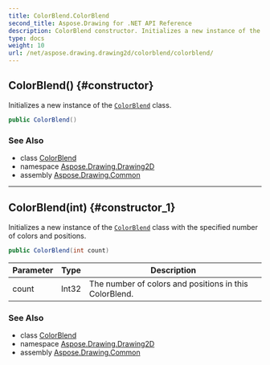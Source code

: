 ```yaml
---
title: ColorBlend.ColorBlend
second_title: Aspose.Drawing for .NET API Reference
description: ColorBlend constructor. Initializes a new instance of the ColorBlend class
type: docs
weight: 10
url: /net/aspose.drawing.drawing2d/colorblend/colorblend/
---
```

## ColorBlend() {#constructor}

Initializes a new instance of the [`ColorBlend`](../) class.

```csharp
public ColorBlend()
```

### See Also

* class [ColorBlend](../)
* namespace [Aspose.Drawing.Drawing2D](../../colorblend/)
* assembly [Aspose.Drawing.Common](../../../)

---

## ColorBlend(int) {#constructor_1}

Initializes a new instance of the [`ColorBlend`](../) class with the specified number of colors and positions.

```csharp
public ColorBlend(int count)
```

| Parameter | Type | Description |
| --- | --- | --- |
| count | Int32 | The number of colors and positions in this ColorBlend. |

### See Also

* class [ColorBlend](../)
* namespace [Aspose.Drawing.Drawing2D](../../colorblend/)
* assembly [Aspose.Drawing.Common](../../../)



